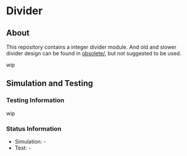 # Divider

## About

This repository contains a integer divider module. And old and slower divider design can be found in [obsolete/](blob/main/obsolete/), but not suggested to be used.

wip

## Simulation and Testing

### Testing Information

wip

### Status Information

* Simulation: -
* Test: -

